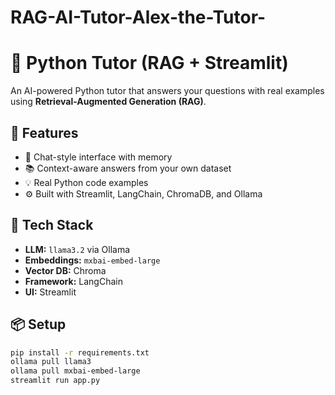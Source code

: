# RAG-AI-Tutor-Alex-the-Tutor-

# 🧠 Python Tutor (RAG + Streamlit)

An AI-powered Python tutor that answers your questions with real examples using **Retrieval-Augmented Generation (RAG)**.


## 🚀 Features

- 💬 Chat-style interface with memory
- 📚 Context-aware answers from your own dataset
- 💡 Real Python code examples
- ⚙️ Built with Streamlit, LangChain, ChromaDB, and Ollama


## 🧰 Tech Stack

- **LLM:** `llama3.2` via Ollama
- **Embeddings:** `mxbai-embed-large`
- **Vector DB:** Chroma
- **Framework:** LangChain
- **UI:** Streamlit


## 📦 Setup

```bash
pip install -r requirements.txt
ollama pull llama3
ollama pull mxbai-embed-large
streamlit run app.py
